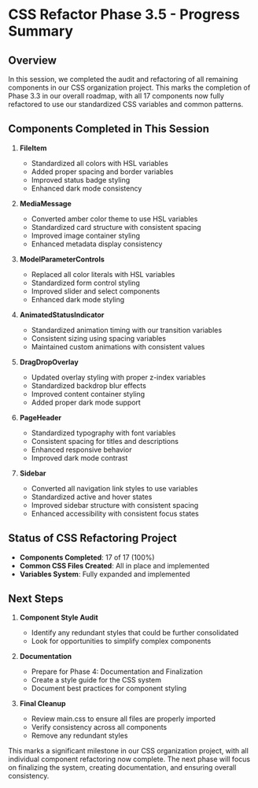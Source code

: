 # CSS Refactor Phase 3.5 - Progress Summary

## Overview

In this session, we completed the audit and refactoring of all remaining components in our CSS organization project. This marks the completion of Phase 3.3 in our overall roadmap, with all 17 components now fully refactored to use our standardized CSS variables and common patterns.

## Components Completed in This Session

1. **FileItem**
   - Standardized all colors with HSL variables
   - Added proper spacing and border variables
   - Improved status badge styling
   - Enhanced dark mode consistency

2. **MediaMessage**
   - Converted amber color theme to use HSL variables
   - Standardized card structure with consistent spacing
   - Improved image container styling
   - Enhanced metadata display consistency

3. **ModelParameterControls**
   - Replaced all color literals with HSL variables
   - Standardized form control styling
   - Improved slider and select components
   - Enhanced dark mode styling

4. **AnimatedStatusIndicator**
   - Standardized animation timing with our transition variables
   - Consistent sizing using spacing variables
   - Maintained custom animations with consistent values

5. **DragDropOverlay**
   - Updated overlay styling with proper z-index variables
   - Standardized backdrop blur effects
   - Improved content container styling
   - Added proper dark mode support

6. **PageHeader**
   - Standardized typography with font variables
   - Consistent spacing for titles and descriptions
   - Enhanced responsive behavior
   - Improved dark mode contrast

7. **Sidebar**
   - Converted all navigation link styles to use variables
   - Standardized active and hover states
   - Improved sidebar structure with consistent spacing
   - Enhanced accessibility with consistent focus states

## Status of CSS Refactoring Project

- **Components Completed**: 17 of 17 (100%)
- **Common CSS Files Created**: All in place and implemented
- **Variables System**: Fully expanded and implemented

## Next Steps

1. **Component Style Audit**
   - Identify any redundant styles that could be further consolidated
   - Look for opportunities to simplify complex components

2. **Documentation**
   - Prepare for Phase 4: Documentation and Finalization
   - Create a style guide for the CSS system
   - Document best practices for component styling

3. **Final Cleanup**
   - Review main.css to ensure all files are properly imported
   - Verify consistency across all components
   - Remove any redundant styles

This marks a significant milestone in our CSS organization project, with all individual component refactoring now complete. The next phase will focus on finalizing the system, creating documentation, and ensuring overall consistency.